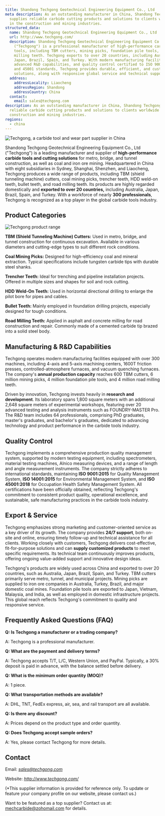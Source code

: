 ```yaml
---
title: Shandong Techgong Geotechnical Engineering Equipment Co., Ltd
meta description: As an outstanding manufacturer in China, Shandong Techgong
  supplies reliable carbide cutting products and solutions to clients worldwide
  in the construction and mining industries.
structured_data:
  name: Shandong Techgong Geotechnical Engineering Equipment Co., Ltd
  url: http://www.techgong.com/
  description: Shandong Techgong Geotechnical Engineering Equipment Co., Ltd
    ("Techgong") is a professional manufacturer of high-performance carbide
    tools, including TBM cutters, mining picks, foundation pile tools, and road
    milling teeth. Techgong exports to over 20 countries, including Australia,
    Japan, Brazil, Spain, and Turkey. With modern manufacturing facilities,
    advanced R&D capabilities, and quality control certified to ISO 9001, 14001,
    and 45001 standards, Techgong provides durable, efficient, and customized
    solutions, along with responsive global service and technical support.
  address:
    addressLocality: Liaocheng
    addressRegion: Shandong
    addressCountry: China
  contact:
    email: sales@techgong.com
description: As an outstanding manufacturer in China, Shandong Techgong supplies
  reliable carbide cutting products and solutions to clients worldwide in the
  construction and mining industries.
regions:
  - china
---
```

![Techgong, a carbide tool and wear part supplier in China](/uploads/supplier-techgong-1.jpg "Techgong, a carbide tool and wear part supplier in China")

Shandong Techgong Geotechnical Engineering Equipment Co., Ltd ("Techgong") is a leading manufacturer and supplier of **high-performance carbide tools and cutting solutions** for metro, bridge, and tunnel construction, as well as coal and iron ore mining. Headquartered in China with eight subsidiaries in Sydney, Shanghai, Shenzhen, and Liaocheng, Techgong produces a wide range of products, including TBM (shield tunneling machine) cutters, coal mining picks, trencher teeth, HDD weld-on teeth, bullet teeth, and road milling teeth. Its products are highly regarded domestically and **exported to over 20 countries,** including Australia, Japan, Brazil, Spain, and Turkey. With a workforce of nearly **300 professionals**, Techgong is recognized as a top player in the global carbide tools industry.

## Product Categories

![Techgong product range](/uploads/supplier-techgong-2.jpg "Techgong product range")

**TBM (Shield Tunneling Machine) Cutters:** Used in metro, bridge, and tunnel construction for continuous excavation. Available in various diameters and cutting-edge types to suit different rock conditions.

**Coal Mining Picks:** Designed for high-efficiency coal and mineral extraction. Typical specifications include tungsten carbide tips with durable steel shanks.

**Trencher Teeth:** Ideal for trenching and pipeline installation projects. Offered in multiple sizes and shapes for soil and rock cutting.

**HDD Weld-On Teeth:** Used in horizontal directional drilling to enlarge the pilot bore for pipes and cables.

**Bullet Teeth:** Mainly employed in foundation drilling projects, especially designed for tough conditions.

**Road Milling Teeth:** Applied in asphalt and concrete milling for road construction and repair. Commonly made of a cemented carbide tip brazed into a solid steel body.

## Manufacturing & R&D Capabilities

Techgong operates modern manufacturing facilities equipped with over 300 machines, including 4-axis and 5-axis machining centers, 1600T friction presses, controlled-atmosphere furnaces, and vacuum quenching furnaces. The company's **annual production capacity** reaches 600 TBM cutters, 6 million mining picks, 4 million foundation pile tools, and 4 million road milling teeth.

Driven by innovation, Techgong invests heavily in **research and development**. Its laboratory spans 1,800 square meters with an additional 2,648 square meters of experimental workshops, featuring over 20 advanced testing and analysis instruments such as FOUNDRY-MASTER Pro. The R&D team includes 64 professionals, comprising PhD graduates, master's graduates, and bachelor's graduates, dedicated to advancing technology and product performance in the carbide tools industry.

## Quality Control

Techgong implements a comprehensive production quality management system, supported by modern testing equipment, including spectrometers, material testing machines, Alnico measuring devices, and a range of length and angle measurement instruments. The company strictly adheres to international standards, maintaining **ISO 9001:2015** for Quality Management System, **ISO 14001:2015** for Environmental Management System, and **ISO 45001:2018** for Occupation Health Safety Management System. All certifications have been officially obtained, reflecting Techgong's commitment to consistent product quality, operational excellence, and sustainable, safe manufacturing practices in the carbide tools industry.

## Export & Service

Techgong emphasizes strong marketing and customer-oriented service as a key driver of its growth. The company provides **24/7 support**, both on-site and online, ensuring timely follow-up and technical assistance for all clients. Working closely with customers, Techgong delivers cost-effective, fit-for-purpose solutions and can **supply customized products** to meet specific requirements. Its technical team continuously improves products, offering ongoing value-added support and innovative design ideas.

Techgong's products are widely used across China and exported to over 20 countries, such as Australia, Japan, Brazil, Spain, and Turkey. TBM cutters primarily serve metro, tunnel, and municipal projects. Mining picks are supplied to iron ore companies in Australia, Turkey, Brazil, and major domestic coal mines. Foundation pile tools are exported to Japan, Vietnam, Malaysia, and India, as well as employed in domestic infrastructure projects. This global reach reflects Techgong's commitment to quality and responsive service.

## Frequently Asked Questions (FAQ)

**Q: Is Techgong a manufacturer or a trading company?**

A: Techgong is a professional manufacturer.

**Q: What are the payment and delivery terms?**

A: Techgong accepts T/T, L/C, Western Union, and PayPal. Typically, a 30% deposit is paid in advance, with the balance settled before delivery.

**Q: What is the minimum order quantity (MOQ)?**

A: 1 piece.

**Q: What transportation methods are available?**

A: DHL, TNT, FedEx express, air, sea, and rail transport are all available.

**Q: Is there any discount?**

A: Prices depend on the product type and order quantity.

**Q: Does Techgong accept sample orders?**

A: Yes, please contact Techgong for more details.

## Contact

Email: *sales@techgong.com*

Website: *http://www.techgong.com/*

(*This supplier information is provided for reference only. To update or feature your company profile on our website, please contact us.)

Want to be featured as a top supplier? Contact us at: mechcarbide@zohomail.com for details.
